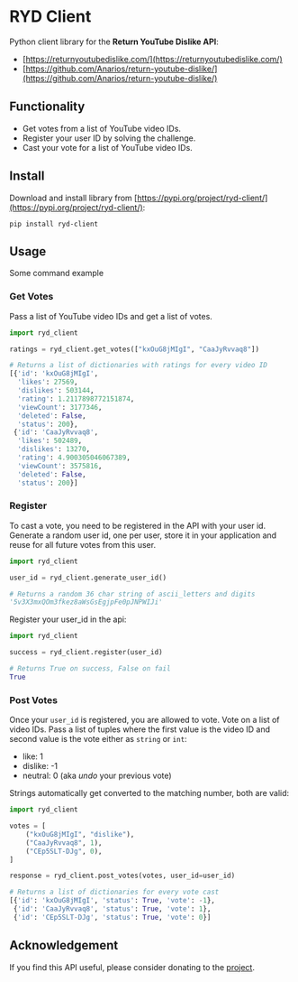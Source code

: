 # RYD Client
Python client library for the **Return YouTube Dislike API**:

- [https://returnyoutubedislike.com/](https://returnyoutubedislike.com/)
- [https://github.com/Anarios/return-youtube-dislike/](https://github.com/Anarios/return-youtube-dislike/)


## Functionality
- Get votes from a list of YouTube video IDs.
- Register your user ID by solving the challenge.
- Cast your vote for a list of YouTube video IDs. 

## Install
Download and install library from [https://pypi.org/project/ryd-client/](https://pypi.org/project/ryd-client/):

```shell
pip install ryd-client
```

## Usage
Some command example

### Get Votes
Pass a list of YouTube video IDs and get a list of votes.

```python
import ryd_client

ratings = ryd_client.get_votes(["kxOuG8jMIgI", "CaaJyRvvaq8"])

# Returns a list of dictionaries with ratings for every video ID
[{'id': 'kxOuG8jMIgI',
  'likes': 27569,
  'dislikes': 503144,
  'rating': 1.2117898772151874,
  'viewCount': 3177346,
  'deleted': False,
  'status': 200},
 {'id': 'CaaJyRvvaq8',
  'likes': 502489,
  'dislikes': 13270,
  'rating': 4.900305046067389,
  'viewCount': 3575816,
  'deleted': False,
  'status': 200}]
```

### Register
To cast a vote, you need to be registered in the API with your user id. Generate a random user id, one per user, store it in your application and reuse for all future votes from this user.

```python
import ryd_client

user_id = ryd_client.generate_user_id()

# Returns a random 36 char string of ascii_letters and digits
'5v3X3mxQOm3fkez8aWsGsEgjpFe0pJNPWIJi'

```

Register your user_id in the api:

```python
import ryd_client

success = ryd_client.register(user_id)

# Returns True on success, False on fail
True

```

### Post Votes
Once your `user_id` is registered, you are allowed to vote. Vote on a list of video IDs. Pass a list of tuples where the first value is the video ID and second value is the vote either as `string` or `int`:
- like: 1
- dislike: -1
- neutral: 0 (aka *undo* your previous vote)

Strings automatically get converted to the matching number, both are valid:

```python
import ryd_client

votes = [
    ("kxOuG8jMIgI", "dislike"),
    ("CaaJyRvvaq8", 1),
    ("CEp5SLT-DJg", 0),
]

response = ryd_client.post_votes(votes, user_id=user_id)

# Returns a list of dictionaries for every vote cast
[{'id': 'kxOuG8jMIgI', 'status': True, 'vote': -1},
 {'id': 'CaaJyRvvaq8', 'status': True, 'vote': 1},
 {'id': 'CEp5SLT-DJg', 'status': True, 'vote': 0}]

```


## Acknowledgement
If you find this API useful, please consider donating to the [project](https://returnyoutubedislike.com/donate).
